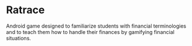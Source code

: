 # Ratrace

Android game designed to familiarize students with financial terminologies and to teach them how to handle their finances by gamifying financial situations.
